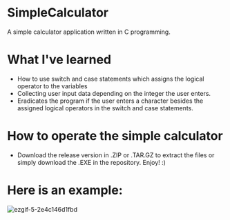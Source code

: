 # SimpleCalculator
A simple calculator application written in C programming.

# What I've learned
- How to use switch and case statements which assigns the logical operator to the variables
- Collecting user input data depending on the integer the user enters.
- Eradicates the program if the user enters a character besides the assigned logical operators in the switch and case statements.

# How to operate the simple calculator
- Download the release version in .ZIP or .TAR.GZ to extract the files or simply download the .EXE in the repository. Enjoy! :)

# Here is an example: 
![ezgif-5-2e4c146d1fbd](https://user-images.githubusercontent.com/36749450/93843011-81a29100-fc66-11ea-9190-f415f541f45d.gif)


